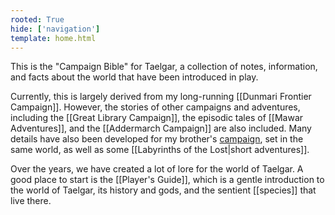 ```yaml
---
rooted: True
hide: ['navigation']
template: home.html
---
```


This is the "Campaign Bible" for Taelgar, a collection of notes, information, and facts about the world that have been introduced in play. 

Currently, this is largely derived from my long-running [[Dunmari Frontier Campaign]]. However, the stories of other campaigns and adventures, including the [[Great Library Campaign]], the episodic tales of [[Mawar Adventures]], and the [[Addermarch Campaign]] are also included. Many details have also been developed for my brother's [campaign](https://msackton.github.io/taelgarverse1720/), set in the same world, as well as some [[Labyrinths of the Lost|short adventures]].

Over the years, we have created a lot of lore for the world of Taelgar. A good place to start is the [[Player's Guide]], which is a gentle introduction to the world of Taelgar, its history and gods, and the sentient [[species]] that live there. 

